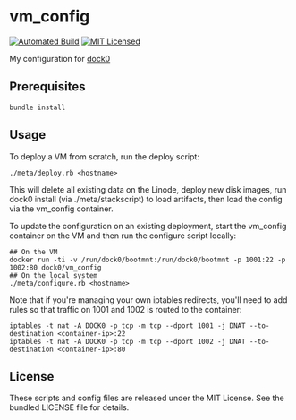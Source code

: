 vm_config
========

[![Automated Build](http://img.shields.io/badge/automated-build-green.svg)](https://registry.hub.docker.com/u/dock0/vm_config/)
[![MIT Licensed](http://img.shields.io/badge/license-MIT-green.svg)](https://tldrlegal.com/license/mit-license)

My configuration for [dock0](https://github.com/dock0/dock0)

## Prerequisites

```
bundle install
```

## Usage

To deploy a VM from scratch, run the deploy script:

```
./meta/deploy.rb <hostname>
```

This will delete all existing data on the Linode, deploy new disk images, run dock0 install (via ./meta/stackscript) to load artifacts, then load the config via the vm_config container.

To update the configuration on an existing deployment, start the vm_config container on the VM and then run the configure script locally:

```
## On the VM
docker run -ti -v /run/dock0/bootmnt:/run/dock0/bootmnt -p 1001:22 -p 1002:80 dock0/vm_config
## On the local system
./meta/configure.rb <hostname>
```

Note that if you're managing your own iptables redirects, you'll need to add rules so that traffic on 1001 and 1002 is routed to the container:

```
iptables -t nat -A DOCK0 -p tcp -m tcp --dport 1001 -j DNAT --to-destination <container-ip>:22
iptables -t nat -A DOCK0 -p tcp -m tcp --dport 1002 -j DNAT --to-destination <container-ip>:80
```

## License

These scripts and config files are released under the MIT License. See the bundled LICENSE file for details.


